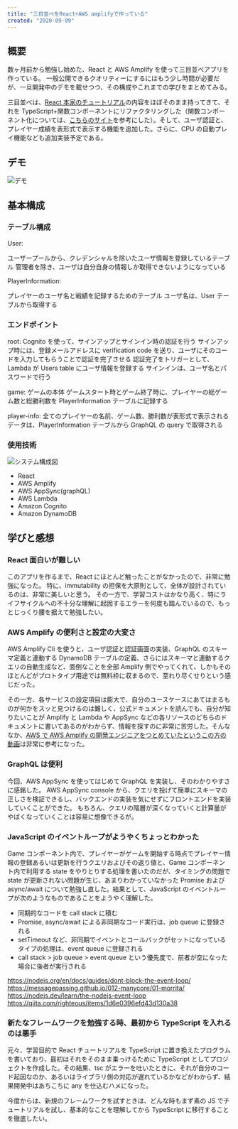 ```yaml
---
title: "三目並べをReact+AWS amplifyで作っている"
created: "2020-09-09"
---
```


## 概要

数ヶ月前から勉強し始めた、React と AWS Amplify を使って三目並べアプリを作っている。
一般公開できるクオリティーにするにはもう少し時間が必要だが、一旦開発中のデモを載せつつ、その構成やこれまでの学びをまとめてみる。

三目並べは、[React 本家のチュートリアル](https://ja.reactjs.org/tutorial/tutorial.html)の内容をほぼそのまま持ってきて、それを TypeScript+関数コンポーネントにリファクタリングした（関数コンポーネント化については、[こちらのサイト](https://ja.reactjs.org/tutorial/tutorial.html)を参考にした）。そして、ユーザ認証と、プレイヤー成績を表形式で表示する機能を追加した。さらに、CPU の自動プレイ機能なども追加実装予定である。

## デモ

![デモ](/images/tic-tac-toe.gif)

## 基本構成

### テーブル構成

User:

ユーザープールから、クレデンシャルを除いたユーザ情報を登録しているテーブル
管理者を除き、ユーザは自分自身の情報しか取得できないようになっている

PlayerInformation:

プレイヤーのユーザ名と戦績を記録するためのテーブル
ユーザ名は、User テーブルから取得する

### エンドポイント

root:
Cognito を使って、サインアップとサインイン時の認証を行う
サインアップ時には、登録メールアドレスに verification code を送り、ユーザにそのコードを入力してもらうことで認証を完了させる
認証完了をトリガーとして、Lambda が Users table にユーザ情報を登録する
サインインは、ユーザ名とパスワードで行う

game:
ゲームの本体
ゲームスタート時とゲーム終了時に、プレイヤーの総ゲーム数と総勝利数を PlayerInformation テーブルに記録する

player-info:
全てのプレイヤーの名前、ゲーム数、勝利数が表形式で表示される
データは、PlayerInformation テーブルから GraphQL の query で取得される

### 使用技術

![システム構成図](/images/tic-tac-toe-system.png)

- React
- AWS Amplify
- AWS AppSync(graphQL)
- AWS Lambda
- Amazon Cognito
- Amazon DynamoDB

## 学びと感想

### React 面白いが難しい

このアプリを作るまで、React にほとんど触ったことがなかったので、非常に勉強になった。
特に、immutability の担保を大原則として、全体が設計されているのは、非常に美しいと思う。
その一方で、学習コストはかなり高く、特にライフサイクルへの不十分な理解に起因するエラーを何度も踏んでいるので、もっとじっくり腰を据えて勉強したい。

### AWS Amplify の便利さと設定の大変さ

AWS Amplify Cli を使うと、ユーザ認証と認証画面の実装、GraphQL のスキーマ定義と連動する DynamoDB テーブルの定義、さらにはスキーマと連動するクエリの自動生成など、面倒なことを全部 Amplify 側でやってくれて、しかもそのほとんどがプロトタイプ用途では無料枠に収まるので、至れり尽くせりという感じだった。

その一方、各サービスの設定項目は膨大で、自分のユースケースにあてはまるものが何かをスッと見つけるのは難しく、公式ドキュメントを読んでも、自分が知りたいことが Amplify と Lambda や AppSync などの各リソースのどちらのドキュメントに書いてあるのがわからず、情報を探すのに非常に苦労した。そんななか、[AWS で AWS Amplify の開発エンジニアをつとめていたというこの方の動画](https://www.youtube.com/c/naderdabit)は非常に参考になった。

### GraphQL は便利

今回、AWS AppSync を使ってはじめて GraphQL を実装し、そのわかりやすさに感銘した。
AWS AppSync console から、クエリを投げて簡単にスキーマの正しさを検証できるし、バックエンドの実装を気にせずにフロントエンドを実装していくことができた。
もちろん、クエリの階層が深くなっていくと計算量がやばくなっていくことは容易に想像できるが。

### JavaScript のイベントループがようやくちょっとわかった

Game コンポーネント内で、プレイヤーがゲームを開始する時点でプレイヤー情報の登録あるいは更新を行うクエリおよびその返り値と、Game コンポーネント内で利用する state をやりとりする処理を書いたのだが、タイミングの問題で state が更新されない問題が生じ、あまりわかっていなかった Promise および async/await について勉強し直した。結果として、JavaScript のイベントループが次のようなものであることをようやく理解した。

- 同期的なコードを call stack に積む
- Promise, async/await による非同期なコード実行は、job queue に登録される
- setTimeout など、非同期でイベントとコールバックがセットになっているタイプの処理は、event queue に登録される
- call stack > job queue > event queue という優先度で、前者が空になった場合に後者が実行される

https://nodejs.org/en/docs/guides/dont-block-the-event-loop/
https://messagepassing.github.io/012-manycore/01-morrita/
https://nodejs.dev/learn/the-nodejs-event-loop
https://qiita.com/righteous/items/1d6e0396efd43d130a38

### 新たなフレームワークを勉強する時、最初から TypeScript を入れるのは悪手

元々、学習目的で React チュートリアルを TypeScript に置き換えたプログラムを書いており、最初はそれをそのまま乗っけるために TypeScript としてプロジェクトを作成した。その結果、tsc がエラーを吐いたときに、それが自分のコード起因なのか、あるいはライブラリ側の対応が遅れているかなどがわからず、結果開発中はあちこちに any を仕込むハメになった。

今度からは、新規のフレームワークを試すときは、どんな時もまず素の JS でチュートリアルを試し、基本的なことを理解してから TypeScript に移行することを徹底したい。
